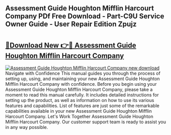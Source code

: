 ## Assessment Guide Houghton Mifflin Harcourt Company PDf Free Download - Part-C9U Service Owner Guide - User Repair Edition Zpujz

# <h2><a href="http://bc484.oget.top/?id=Assessment+Guide+Houghton+Mifflin+Harcourt+Company">🔗Download New 👉🔴 Assessment Guide Houghton Mifflin Harcourt Company</a></h2>

[![Assessment Guide Houghton Mifflin Harcourt Company new download](https://i.imgur.com/5g1atiW.png)](http://bc484.oget.top/?id=Assessment+Guide+Houghton+Mifflin+Harcourt+Company)
Navigate with Confidence This manual guides you through the process of setting up, using, and maintaining your new Assessment Guide Houghton Mifflin Harcourt Company with confidence. Before you begin using your Assessment Guide Houghton Mifflin Harcourt Company, please take a moment to read this manual carefully. It includes detailed instructions for setting up the product, as well as information on how to use its various features and capabilities. List of features are just some of the remarkable capabilities available in your new Assessment Guide Houghton Mifflin Harcourt Company. Let's Work Together Assessment Guide Houghton Mifflin Harcourt Company. Our customer support team is ready to assist you in any way possible.
